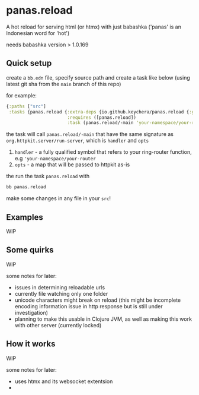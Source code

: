 # panas.reload

A hot reload for serving html (or htmx) with just babashka ('panas' is an Indonesian word for 'hot')

needs babashka version > 1.0.169

## Quick setup

create a `bb.edn` file, specify source path and create a task like below (using latest git sha from the `main` branch of this repo)

for example:

```clojure
{:paths ["src"]
 :tasks {panas.reload {:extra-deps {io.github.keychera/panas.reload {:git/sha "..."}}
                       :requires ([panas.reload])
                       :task (panas.reload/-main 'your-namespace/your-router {:port 42042})}}}
```

the task will call `panas.reload/-main` that have the same signature as `org.httpkit.server/run-server`, which is `handler` and `opts`

1. `handler` - a fully qualified symbol that refers to your ring-router function, e.g `'your-namespace/your-router`
2. `opts` - a map that will be passed to httpkit as-is

the run the task `panas.reload` with

```sh
bb panas.reload
```

make some changes in any file in your `src`!

## Examples

WIP

## Some quirks

WIP

some notes for later:
- issues in determining reloadable urls
- currently file watching only one folder
- unicode characters might break on reload (this might be incomplete encoding information issue in http response but is still under investigation)
- planning to make this usable in Clojure JVM, as well as making this work with other server (currently locked)

## How it works

WIP

some notes for later:
- uses htmx and its websocket extentsion
- 
